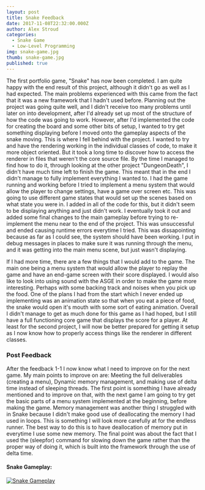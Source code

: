 ```yaml
---
layout: post
title: Snake Feedback
date: 2017-11-08T22:32:00.000Z
author: Alex Stroud
categories:
  - Snake Game
  - Low-Level Programming
img: snake-game.jpg
thumb: snake-game.jpg
published: true
---
```


The first portfolio game, "Snake" has now been completed. I am quite happy with the end result of this project, although it didn't go as well as I had expected. The main problems experienced with this came from the fact that it was a new framework that I hadn't used before.
Planning out the project was going quite well, and I didn't receive too many problems until later on into development, after I'd already set up most of the structure of how the code was going to work. However, after I'd implemented the code for creating the board and some other bits of setup, I wanted to try get something displaying before I moved onto the gameplay aspects of the snake moving. This is where I fell behind with the project. I wanted to try and have the rendering working in the individual classes of code, to make it more object oriented. But it took a long time to discover how to access the renderer in files that weren't the core source file. By the time I managed to find how to do it, through looking at the other project "DungeonDeath", I didn't have much time left to finish the game. This meant that in the end I didn't manage to fully implement everything I wanted to. I had the game running and working before I tried to implement a menu system that would allow the player to change settings, have a game over screen etc. This was going to use different game states that would set up the scenes based on what state you were in. I added in all of the code for this, but it didn't seem to be displaying anything and just didn't work. I eventually took it out and added some final changes to the main gameplay before trying to re-implement the menu near to the end of the project. This was unsuccessful and ended causing runtime errors everytime I tried. This was dissapointing because as far as I could see, the system should have been working. I put in debug messages in places to make sure it was running through the menu, and it was getting into the main menu scene, but just wasn't displaying.

If I had more time, there are a few things that I would add to the game. The main one being a menu system that would allow the player to replay the game and have an end-game screen with their score displayed. I would also like to look into using sound with the ASGE in order to make the game more interesting. Perhaps with some backing track and noises when you pick up the food. One of the plans I had from the start which I never ended up implementing was an animation state so that when you eat a piece of food, the snake would open it's mouth with some sort of eating animation. Overall I didn't manage to get as much done for this game as I had hoped, but I still have a full functioning core game that displays the score for a player. At least for the second project, I will now be better prepared for getting it setup as I now know how to properly access things like the renderer in different classes.

### Post Feedback
After the feedback 1-1 I now know what I need to improve on for the next game. My main points to improve on are:
Meeting the full deliverables (creating a menu),
Dynamic memory management,
and making use of delta time instead of sleeping threads.
The first point is something I have already mentioned and to improve on that, with the next game I am going to try get the basic parts of a menu system implemented at the beginning, before making the game. Memory management was another thing I struggled with in Snake because I didn't make good use of deallocating the memory I had used in loops. This is something I will look more carefully at for the endless runner. The best way to do this is to have deallocation of memory put in everytime I use some new memory. The final point was about the fact that I used the (sleepfor) command for slowing down the game rather than the proper way of doing it, which is built into the framework through the use of delta time.

#### Snake Gameplay:
[![Snake Gameplay](https://img.youtube.com/vi/vPfuuuFcyLE/100.jpg)](https://youtu.be/vPfuuuFcyLE?t=100 "Snake Gameplay")
